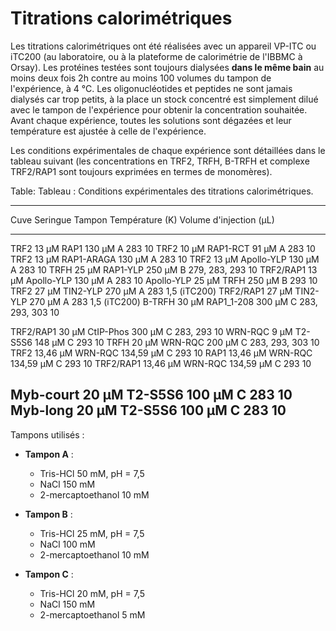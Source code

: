 # Titrations calorimétriques

Les titrations calorimétriques ont été réalisées avec un appareil VP-ITC ou
iTC200 (au laboratoire, ou à la plateforme de calorimétrie de l'IBBMC à Orsay).
Les protéines testées sont toujours dialysées **dans le même bain** au moins
deux fois 2h contre au moins 100 volumes du tampon de l'expérience, à 4 °C.
Les oligonucléotides et peptides ne sont jamais dialysés car trop petits, à la
place un stock concentré est simplement dilué avec le tampon de l'expérience
pour obtenir la concentration souhaitée. Avant chaque expérience, toutes les
solutions sont dégazées et leur température est ajustée à celle de l'expérience.

Les conditions expérimentales de chaque expérience sont détaillées dans le
tableau suivant (les concentrations en TRF2, TRFH, B-TRFH et complexe TRF2/RAP1
sont toujours exprimées en termes de monomères).

Table: Tableau : Conditions expérimentales des titrations calorimétriques.

 -------------------------------------------------------------------------------------------------
  Cuve                   Seringue              Tampon   Température (K)   Volume d'injection (μL)
 ---------------------  --------------------  -------- ----------------- -------------------------
  TRF2 13 μM             RAP1 130 μM           A        283               10
  TRF2 10 μM             RAP1-RCT 91 μM        A        283               10
  TRF2 13 μM             RAP1-ARAGA 130 μM     A        283               10
  TRF2 13 μM             Apollo-YLP 130 μM     A        283               10
  TRFH 25 μM             RAP1-YLP 250 μM       B        279, 283, 293     10
  TRF2/RAP1 13 μM        Apollo-YLP 130 μM     A        283               10
  Apollo-YLP 25 μM       TRFH 250 μM           B        293               10
  TRF2 27 μM             TIN2-YLP 270 μM       A        283               1,5 (iTC200)
  TRF2/RAP1 27 μM        TIN2-YLP 270 μM       A        283               1,5 (iTC200)
  B-TRFH 30 μM           RAP1_1-208 300 μM     C        283, 293, 303     10

  TRF2/RAP1 30 μM        CtIP-Phos 300 μM      C        283, 293          10
  WRN-RQC 9 μM           T2-S5S6 148 μM        C        293               10
  TRFH 20 μM             WRN-RQC 200 μM        C        283, 293, 303     10
  TRF2 13,46 μM          WRN-RQC 134,59 μM     C        293               10
  RAP1 13,46 μM          WRN-RQC 134,59 μM     C        293               10
  TRF2/RAP1 13,46 μM     WRN-RQC 134,59 μM     C        293               10

  Myb-court 20 μM        T2-S5S6 100 μM        C        283               10
  Myb-long 20 μM         T2-S5S6 100 μM        C        283               10
 ------------------------------------------------------------------------------------------------- 

Tampons utilisés :

- **Tampon A** :
    + Tris-HCl 50 mM, pH = 7,5
    + NaCl 150 mM
    + 2-mercaptoethanol 10 mM

- **Tampon B** :
    + Tris-HCl 25 mM, pH = 7,5
    + NaCl 100 mM
    + 2-mercaptoethanol 10 mM

- **Tampon C** :
    + Tris-HCl 20 mM, pH = 7,5
    + NaCl 150 mM
    + 2-mercaptoethanol 5 mM

